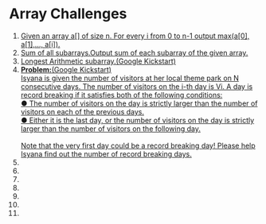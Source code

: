 # Array Challenges
<ol>
<li><a href="prob1.ts">Given an array a[] of size n. For every i from 0 to n-1 output max(a[0], a[1],..., a[i]).</a></li>


<li><a href="prob2.cpp">Sum of all subarrays.Output sum of each subarray of the given array.</a></li>
<li><a href="prob3.cpp">Longest Arithmetic subarray.(Google Kickstart)</a></li>
<li><a href="prob4.cpp"><b>Problem:</b>(Google Kickstart) <br>
Isyana is given the number of visitors at her local theme park on N consecutive
days. The number of visitors on the i-th day is Vi. A day is record breaking if it
satisfies both of the following conditions:<br>
● The number of visitors on the day is strictly larger than the number of
visitors on each of the previous days.<br>
● Either it is the last day, or the number of visitors on the day is strictly larger
than the number of visitors on the following day.<br><br>
Note that the very first day could be a record breaking day!
Please help Isyana find out the number of record breaking days.</a></li>
<li><a href=""></a></li>
<li><a href=""></a></li>

<li><a href=""></a></li>
<li><a href=""></a></li>
<li><a href=""></a></li>
<li><a href=""></a></li>
<li><a href=""></a></li>




</ol>